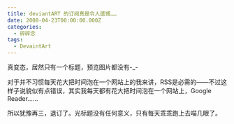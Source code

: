 ```yaml
---
title: deviantART 的订阅真是令人遗憾……
date: 2008-04-23T00:00:00.000Z
categories:
  - 碎碎念
tags:
  - DevaintArt
---
```


真变态，居然只有一个标题，预览图片都没有-\_-

对于并不习惯每天花大把时间泡在一个网站上的我来讲，RSS是必需的——不过这样子说貌似有点错误，其实我每天都有花大把时间泡在一个网站上，Google Reader……

所以犹豫再三，退订了。光标题没有任何意义，只有每天乖乖跑上去喵几眼了。

